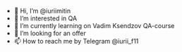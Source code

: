 - 👋 Hi, I’m @iuriimitin
- 👀 I’m interested in QA
- 🌱 I’m currently learning on Vadim Ksendzov QA-course
- 💞️ I’m looking for an offer
- 📫 How to reach me by Telegram @iurii_f11

<!---
iuriimitin/iuriimitin is a ✨ special ✨ repository because its `README.md` (this file) appears on your GitHub profile.
You can click the Preview link to take a look at your changes.
--->
